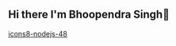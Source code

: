 ## Hi there I'm Bhoopendra Singh👋
[icons8-nodejs-48](https://github.com/user-attachments/assets/9eba7a32-b459-4d4c-bf23-9cd8ee5c586f)


<!--
**bhoopendrasingh2306/bhoopendrasingh2306** is a ✨ _special_ ✨ repository because its `README.md` (this file) appears on your GitHub profile.

Here are some ideas to get you started:

- 🔭 I’m currently working on ...
- 🌱 I’m currently learning ...
- 👯 I’m looking to collaborate on ...
- 🤔 I’m looking for help with ...
- 💬 Ask me about ...
- 📫 How to reach me: ...
- 😄 Pronouns: ...
- ⚡ Fun fact: ...
-->

